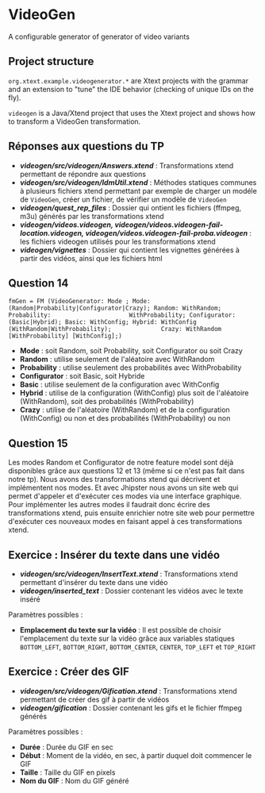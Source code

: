 # VideoGen

A configurable generator of generator of video variants 

## Project structure

`org.xtext.example.videogenerator.*` are Xtext projects with the grammar and an extension to "tune" the IDE behavior (checking of unique IDs on the fly). 

`videogen` is a Java/Xtend project that uses the Xtext project and shows how to transform a VideoGen transformation.  


## Réponses aux questions du TP
* **_videogen/src/videogen/Answers.xtend_** : Transformations xtend permettant de répondre aux questions
* **_videogen/src/videogen/IdmUtil.xtend_** : Méthodes statiques communes à plusieurs fichiers xtend permettant par exemple de charger un modéle de `VideoGen`, créer un fichier, de vérifier un modèle de `VideoGen`
* **_videogen/quest_rep_files_** : Dossier qui ontient les fichiers (ffmpeg, m3u) générés par les transformations xtend
* **_videogen/videos.videogen, videogen/videos.videogen-fail-location.videogen, videogen/videos.videogen-fail-proba.videogen_** : les fichiers videogen utilisés pour les transformations xtend
* **_videogen/vignettes_** : Dossier qui contient les vignettes générées à partir des vidéos, ainsi que les fichiers html

## Question 14

`fmGen = FM (VideoGenerator: Mode ; Mode: (Random|Probability|Configurator|Crazy); Random: WithRandom; Probability:                      WithProbability; Configurator: (Basic|Hybrid); Basic: WithConfig; Hybrid: WithConfig (WithRandom|WithProbability);              Crazy: WithRandom [WithProbability] [WithConfig];)`

* **Mode** : soit Random, soit Probability, soit Configurator ou soit Crazy
* **Random** : utilise seulement de l'aléatoire avec WithRandom
* **Probability** : utilise seulement des probabilités avec WithProbability
* **Configurator** : soit Basic, soit Hybride
* **Basic** : utilise seulement de la configuration avec WithConfig
* **Hybrid** : utilise de la configuration (WithConfig) plus soit de l'aléatoire (WithRandom), soit des probabilités (WithProbability)
* **Crazy** : utilise de l'aléatoire (WithRandom) et de la configuration (WithConfig) ou non et des probabilités (WithProbability) ou non

## Question 15

Les modes Random et Configurator de notre feature model sont déjà disponibles grâce aux questions 12 et 13 (même si ce n'est pas fait dans notre tp). Nous avons des transformations xtend qui décrivent et implémentent nos modes. Et avec Jhipster nous avons un site web qui permet d'appeler et d'exécuter ces modes via une interface graphique.<br>
Pour implémenter les autres modes il faudrait donc écrire des transformations xtend, puis ensuite enrichier notre site web pour permettre d'exécuter ces nouveaux modes en faisant appel à ces transformations xtend.

## Exercice : Insérer du texte dans une vidéo

* **_videogen/src/videogen/InsertText.xtend_** : Transformations xtend permettant d'insérer du texte dans une vidéo
* **_videogen/inserted_text_** : Dossier contenant les vidéos avec le texte inséré

Paramètres possibles : 
* **Emplacement du texte sur la vidéo** : Il est possible de choisir l'emplacement du texte sur la vidéo grâce aux variables statiques `BOTTOM_LEFT`, `BOTTOM_RIGHT`, `BOTTOM_CENTER`, `CENTER`, `TOP_LEFT` et `TOP_RIGHT`

## Exercice : Créer des GIF

* **_videogen/src/videogen/Gification.xtend_** : Transformations xtend permettant de créer des gif à partir de vidéos
* **_videogen/gification_** : Dossier contenant les gifs et le fichier ffmpeg générés

Paramètres possibles : 
* **Durée** : Durée du GIF en sec
* **Début** : Moment de la vidéo, en sec, à partir duquel doit commencer le GIF
* **Taille** : Taille du GIF en pixels
* **Nom du GIF** : Nom du GIF généré
